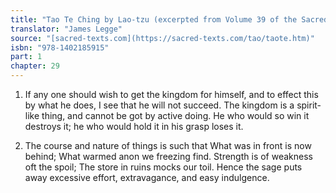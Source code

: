 ```yaml
---
title: "Tao Te Ching by Lao-tzu (excerpted from Volume 39 of the Sacred Books of the East.)"
translator: "James Legge"
source: "[sacred-texts.com](https://sacred-texts.com/tao/taote.htm)"
isbn: "978-1402185915"
part: 1
chapter: 29
---
```

1. If any one should wish to get the kingdom for himself, and to effect
this by what he does, I see that he will not succeed. The kingdom
is a spirit-like thing, and cannot be got by active doing. He who
would so win it destroys it; he who would hold it in his grasp loses
it. 

2. The course and nature of things is such that 
What was in front is now behind; 
What warmed anon we freezing find. 
Strength is of weakness oft the spoil; 
The store in ruins mocks our toil. Hence the sage puts away excessive
effort, extravagance, and easy indulgence.